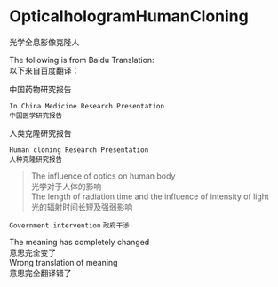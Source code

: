 # OpticalhologramHumanCloning
光学全息影像克隆人                   

The following is from Baidu Translation:                </br>
以下来自百度翻译：                                       </br>

中国药物研究报告                                          </br>

`In China Medicine Research Presentation`               </br>
`中国医学研究报告`                                        </br>

人类克隆研究报告                                          </br>

`Human cloning Research Presentation`                    </br>
`人种克隆研究报告`                                        </br>

>The influence of optics on human body                                </br>
>光学对于人体的影响                                                     </br>
>The length of radiation time and the influence of intensity of light </br>
>光的辐射时间长短及强弱影响                                             </br>
>
>
>
>
>
>

`Government intervention`
`政府干涉`




The meaning has completely changed                      </br>
意思完全变了                                              </br>
Wrong translation of meaning                             </br>
意思完全翻译错了                                          </br>










